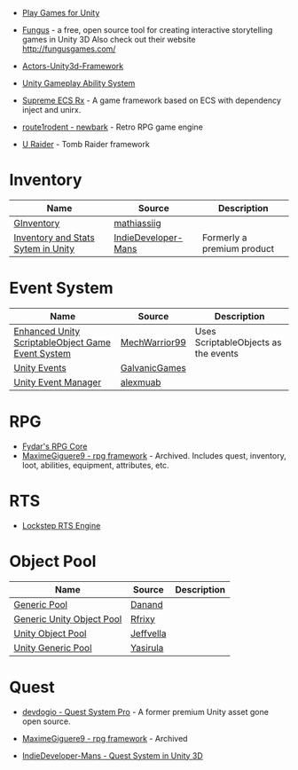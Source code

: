 
* [Play Games for Unity](https://github.com/playgameservices/play-games-plugin-for-unity)

* [Fungus](https://github.com/snozbot/fungus) - a free, open source tool for creating interactive storytelling games in Unity 3D Also check out their website http://fungusgames.com/

* [Actors-Unity3d-Framework](https://github.com/dimmpixeye/Actors-Unity3d-Framework)

* [Unity Gameplay Ability System](https://github.com/sjai013/UnityGameplayAbilitySystem)

* [Supreme ECS Rx](https://github.com/yy1985710/SupremeEcsRx) - A game framework based on ECS with dependency inject and unirx.
* [route1rodent - newbark](https://github.com/route1rodent/newbark) - Retro RPG game engine

* [U Raider](https://github.com/TiernanWatson/uraider) - Tomb Raider framework

# Inventory
| Name | Source | Description  |
| --- | --- | --- |  
|[GInventory](https://github.com/mathiassiig/GInventory)|[mathiassiig](https://github.com/mathiassiig)|
|[Inventory and Stats Sytem in Unity](https://github.com/IndieDeveloper-Mans/Inventory-and-stats-system-in-Unity3D)|[IndieDeveloper-Mans](https://github.com/IndieDeveloper-Mans)| Formerly a premium product

# Event System
| Name | Source | Description  |
| --- | --- | --- |  
|[Enhanced Unity ScriptableObject Game Event System](https://github.com/MechWarrior99/Enhanced-Unity-ScriptableObject-Game-Event-System) |[MechWarrior99](https://github.com/MechWarrior99) |Uses ScriptableObjects as the events |
|[Unity Events](https://github.com/GalvanicGames/unity-events) | [GalvanicGames](https://github.com/GalvanicGames)| |
|[Unity Event Manager](https://github.com/alexmuab/unity-event-manager) |[alexmuab](https://github.com/alexmuab) | |


# RPG
* [Fydar's RPG Core](https://github.com/Fydar/RPGCore)
* [MaximeGiguere9 - rpg framework](https://github.com/MaximeGiguere9/rpg-framework) - Archived.  Includes quest, inventory, loot, abilities, equipment, attributes, etc.

# RTS

* [Lockstep RTS Engine](https://github.com/mrdav30/LockstepRTSEngine)

# Object Pool
| Name | Source | Description  |
| --- | --- | --- |  
|[Generic Pool](https://github.com/Danand/GenericPool) |[Danand](https://github.com/Danand) |
| [Generic Unity Object Pool](https://github.com/Rfrixy/Generic-Unity-Object-Pooler)|[Rfrixy](https://github.com/Rfrixy) |
| [Unity Object Pool](https://github.com/jeffvella/UnityObjectPooler)| [Jeffvella](https://github.com/jeffvella)|
| [Unity Generic Pool](https://github.com/yasirkula/UnityGenericPool)|[Yasirula](https://github.com/yasirkula) |


# Quest

* [devdogio - Quest System Pro](https://github.com/devdogio/Quest-System-Pro) - A former premium Unity asset gone open source.

* [MaximeGiguere9 - rpg framework](https://github.com/MaximeGiguere9/rpg-framework/tree/master/Assets/Scripts/Definitions/Quests) - Archived

* [IndieDeveloper-Mans - Quest System in Unity 3D](https://github.com/IndieDeveloper-Mans/Quest-system-in-Unity3D)
